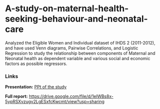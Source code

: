 # A-study-on-maternal-health-seeking-behaviour-and-neonatal-care
Analyzed the Eligible Women and Individual dataset of IHDS 2 (2011-2012), and have used Venn diagrams, Pairwise Correlations, and Logistic Regression to study the relationship between components of Maternal and Neonatal health as dependent variable and various social and economic factors as possible regressors.

### Links

**Presentation:**  [PPt of the study](https://docs.google.com/presentation/d/1JSlYE6jcBB5yFAE_miyO8fJm_De3lbRA/edit?usp=sharing&ouid=114814658479585156492&rtpof=true&sd=true)

**Full report:** https://drive.google.com/file/d/1elWBs8x-5ypRSXvzugv2LgESxfcKwcmt/view?usp=sharing
